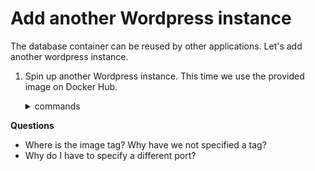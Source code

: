 # Add another Wordpress instance
The database container can be reused by other applications. Let's add another wordpress instance.

1. Spin up another Wordpress instance. This time we use the provided image on Docker Hub.
    <details><summary>commands</summary>

    ```bash
    docker run --name wordpress2 -d -p 8081:80 -e WORDPRESS_DB_HOST=mysql:3306 -e WORDPRESS_DB_USER=wpuser -e WORDPRESS_DB_PASSWORD=super-secret-password -e WORDPRESS_DB_NAME=wpsite -e WORDPRESS_TABLE_PREFIX=wp2_ --network=app-network wordpress
    ```
    
    > As we did not specify a bind mount or volume, the file content is not persisted. You can mount /var/www/html to achieve persistence.
    </details>

**Questions**
- Where is the image tag? Why have we not specified a tag?
- Why do I have to specify a different port?